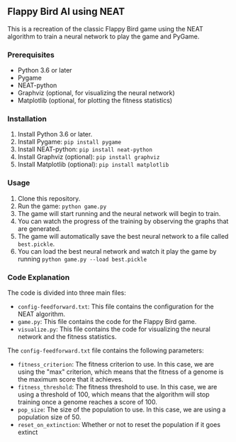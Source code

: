  ## Flappy Bird AI using NEAT

This is a recreation of the classic Flappy Bird game using the NEAT algorithm to train a neural network to play the game and PyGame.

### Prerequisites

* Python 3.6 or later
* Pygame
* NEAT-python
* Graphviz (optional, for visualizing the neural network)
* Matplotlib (optional, for plotting the fitness statistics)

### Installation

1. Install Python 3.6 or later.
2. Install Pygame: `pip install pygame`
3. Install NEAT-python: `pip install neat-python`
4. Install Graphviz (optional): `pip install graphviz`
5. Install Matplotlib (optional): `pip install matplotlib`

### Usage

1. Clone this repository.
2. Run the game: `python game.py`
3. The game will start running and the neural network will begin to train.
4. You can watch the progress of the training by observing the graphs that are generated.
5. The game will automatically save the best neural network to a file called `best.pickle`.
6. You can load the best neural network and watch it play the game by running `python game.py --load best.pickle`

### Code Explanation

The code is divided into three main files:

* `config-feedforward.txt`: This file contains the configuration for the NEAT algorithm.
* `game.py`: This file contains the code for the Flappy Bird game.
* `visualize.py`: This file contains the code for visualizing the neural network and the fitness statistics.

The `config-feedforward.txt` file contains the following parameters:

* `fitness_criterion`: The fitness criterion to use. In this case, we are using the "max" criterion, which means that the fitness of a genome is the maximum score that it achieves.
* `fitness_threshold`: The fitness threshold to use. In this case, we are using a threshold of 100, which means that the algorithm will stop training once a genome reaches a score of 100.
* `pop_size`: The size of the population to use. In this case, we are using a population size of 50.
* `reset_on_extinction`: Whether or not to reset the population if it goes extinct